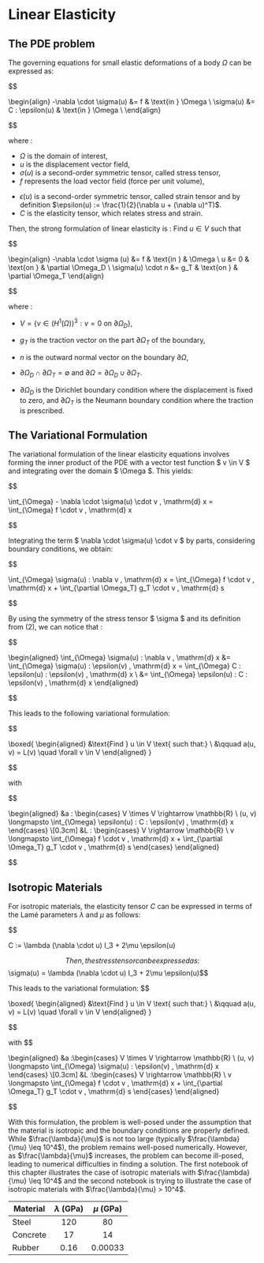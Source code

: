 # Linear Elasticity

## The PDE problem
The governing equations for small elastic deformations of a body $\Omega$ can be expressed as:

$$

\begin{align}
    -\nabla \cdot \sigma(u) &= f & \text{in } \Omega \\
    \sigma(u) &= C : \epsilon(u) & \text{in } \Omega \\
\end{align}

$$

where : 
 - $\Omega$ is the domain of interest,
 - $u$ is the displacement vector field,
 - $\sigma(u)$ is a second-order symmetric tensor, called stress tensor, 
 - $f$ represents the load vector field (force per unit volume), 
 <!-- $\kappa$ and $\mu$ are Lamé's elasticity parameters for the material, $I$ denotes the identity tensor,  -->
 - $\epsilon(u)$ is a second-order symmetric tensor, called strain tensor and by definition $\epsilon(u) := \frac{1}{2}(\nabla u + (\nabla u)^T)$.
 - $C$ is the elasticity tensor, which relates stress and strain. 

Then, the strong formulation of linear elasticity is :
Find $u \in V$ such that

$$

\begin{align}
    -\nabla \cdot \sigma (u) &= f & \text{in } & \Omega \\
    u &= 0 & \text{on } & \partial \Omega_D \\
    \sigma(u) \cdot n &= g_T & \text{on } & \partial \Omega_T
\end{align}

$$

where : 
- $V = \{ v \in (H^1(\Omega))^3 : v = 0 \text{ on } \partial \Omega_D \}$,

- $g_T$ is the traction vector on the part $\partial \Omega_T$ of the boundary,

- $n$ is the outward normal vector on the boundary $\partial \Omega$,

- $\partial \Omega_D \cap \partial \Omega_T = \emptyset$ and $\partial \Omega = \partial \Omega_D \cup \partial \Omega_T$. 
- $\partial \Omega_D$ is the Dirichlet boundary condition where the displacement is fixed to zero, and $\partial \Omega_T$ is the Neumann boundary condition where the traction is prescribed.

## The Variational Formulation
The variational formulation of the linear elasticity equations involves forming the inner product of the PDE with a vector test function $ v \in V $ and integrating over the domain $ \Omega $. This yields:

$$

\int_{\Omega} - \nabla \cdot \sigma(u) \cdot v \, \mathrm{d} x = \int_{\Omega} f \cdot v \, \mathrm{d} x

$$

Integrating the term $ \nabla \cdot \sigma(u) \cdot v $ by parts, considering boundary conditions, we obtain:

$$

\int_{\Omega} \sigma(u) : \nabla v \, \mathrm{d} x = \int_{\Omega} f \cdot v \, \mathrm{d} x + \int_{\partial \Omega_T} g_T \cdot v \, \mathrm{d} s

$$

By using the symmetry of the stress tensor $ \sigma $ and its definition from $(2)$, we can notice that :

$$

\begin{aligned}
\int_{\Omega} \sigma(u) : \nabla v \, \mathrm{d} x &= \int_{\Omega} \sigma(u) : \epsilon(v) \, \mathrm{d} x = \int_{\Omega} C : \epsilon(u) : \epsilon(v) \, \mathrm{d} x \\ &= \int_{\Omega} \epsilon(u) : C : \epsilon(v) \, \mathrm{d} x
\end{aligned}

$$

This leads to the following variational formulation:

$$

\boxed{
\begin{aligned}
&\text{Find } u \in V \text{ such that:} \\
&\qquad a(u, v) = L(v) \quad \forall v \in V
\end{aligned}
}

$$

with

$$

\begin{aligned}
&a : 
\begin{cases}
V \times V \rightarrow \mathbb{R} \\
(u, v) \longmapsto \int_{\Omega} \epsilon(u) : C : \epsilon(v) \, \mathrm{d} x
\end{cases} \\[0.3cm]
&L : 
\begin{cases}
V \rightarrow \mathbb{R} \\
v \longmapsto \int_{\Omega} f \cdot v \, \mathrm{d} x + \int_{\partial \Omega_T} g_T \cdot v \, \mathrm{d} s
\end{cases}
\end{aligned}

$$

## Isotropic Materials
For isotropic materials, the elasticity tensor $C$ can be expressed in terms of the Lamé parameters $\lambda$ and $\mu$ as follows:

$$

C := \lambda (\nabla \cdot u) I_3 + 2\mu \epsilon(u)

$$
Then, the stress tensor can be expressed as:
$$\sigma(u) = \lambda (\nabla \cdot u) I_3 + 2\mu \epsilon(u)$$


This leads to the variational formulation:
$$

\boxed{
\begin{aligned}
&\text{Find } u \in V \text{ such that:}
\\
&\qquad a(u, v) = L(v) \quad \forall v \in V
\end{aligned}
}

$$

with
$$

\begin{aligned}
&a :\begin{cases}
V \times V \rightarrow \mathbb{R} \\
(u, v) \longmapsto \int_{\Omega} \sigma(u) : \epsilon(v) \, \mathrm{d} x
\end{cases} \\[0.3cm]
&L :\begin{cases}
V \rightarrow \mathbb{R} \\
v \longmapsto \int_{\Omega} f \cdot v \, \mathrm{d} x + \int_{\partial \Omega_T} g_T \cdot v \, \mathrm{d} s
\end{cases}
\end{aligned}

$$

With this formulation, the problem is well-posed under the assumption that the material is isotropic and the boundary conditions are properly defined. While $\frac{\lambda}{\mu}$ is not too large (typically $\frac{\lambda}{\mu} \leq 10^4$), the problem remains well-posed numerically. However, as $\frac{\lambda}{\mu}$ increases, the problem can become ill-posed, leading to numerical difficulties in finding a solution. The first notebook of this chapter illustrates the case of isotropic materials with $\frac{\lambda}{\mu} \leq 10^4$ and the second notebook is trying to illustrate the case of isotropic materials with $\frac{\lambda}{\mu} > 10^4$.

<p align="center">

| Material  | $\lambda$ (GPa) | $\mu$ (GPa) |
|-----------|:--------------:|:-----------:|
| Steel     | 120            | 80          |
| Concrete  | 17             | 14          |
| Rubber    | 0.16           | 0.00033     |

</p>
